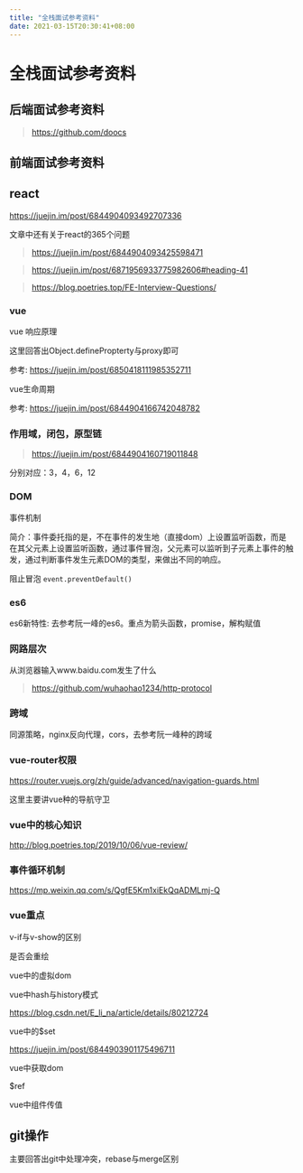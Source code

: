 ```yaml
---
title: "全栈面试参考资料"
date: 2021-03-15T20:30:41+08:00
---
```

# 全栈面试参考资料

## 后端面试参考资料

> https://github.com/doocs

## 前端面试参考资料

## react

https://juejin.im/post/6844904093492707336

文章中还有关于react的365个问题



> https://juejin.im/post/6844904093425598471

> https://juejin.im/post/6871956933775982606#heading-41

> https://blog.poetries.top/FE-Interview-Questions/

### vue

vue 响应原理

这里回答出Object.definePropterty与proxy即可

参考: https://juejin.im/post/6850418111985352711

vue生命周期

参考: https://juejin.im/post/6844904166742048782

### 作用域，闭包，原型链

> https://juejin.im/post/6844904160719011848

分别对应：3，4，6，12

### DOM

事件机制

简介：事件委托指的是，不在事件的发生地（直接dom）上设置监听函数，而是在其父元素上设置监听函数，通过事件冒泡，父元素可以监听到子元素上事件的触发，通过判断事件发生元素DOM的类型，来做出不同的响应。

阻止冒泡
`
event.preventDefault()
`
### es6


es6新特性: 去参考阮一峰的es6。重点为箭头函数，promise，解构赋值

### 网路层次

从浏览器输入www.baidu.com发生了什么

> https://github.com/wuhaohao1234/http-protocol

### 跨域

同源策略，nginx反向代理，cors，去参考阮一峰种的跨域

### vue-router权限

https://router.vuejs.org/zh/guide/advanced/navigation-guards.html

这里主要讲vue种的导航守卫

### vue中的核心知识

http://blog.poetries.top/2019/10/06/vue-review/

### 事件循环机制

https://mp.weixin.qq.com/s/QgfE5Km1xiEkQqADMLmj-Q

### vue重点

v-if与v-show的区别

是否会重绘

vue中的虚拟dom

vue中hash与history模式

https://blog.csdn.net/E_li_na/article/details/80212724

vue中的$set

https://juejin.im/post/6844903901175496711

vue中获取dom

$ref

vue中组件传值

## git操作

主要回答出git中处理冲突，rebase与merge区别